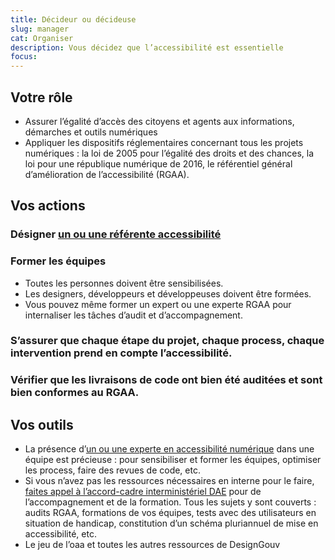 ```yaml
---
title: Décideur ou décideuse
slug: manager
cat: Organiser
description: Vous décidez que l’accessibilité est essentielle
focus:
---
```


## Votre rôle

* Assurer l’égalité d’accès des citoyens et agents aux informations, démarches et outils numériques
* Appliquer les dispositifs réglementaires concernant tous les projets numériques : la loi de 2005 pour l’égalité des droits et des chances, la loi pour une république numérique de 2016, le référentiel général d’amélioration de l’accessibilité (RGAA). 

## Vos actions

### Désigner [un ou une référente accessibilité](../referent/)

### Former les équipes

* Toutes les personnes doivent être sensibilisées.
* Les designers, développeurs et développeuses doivent être formées.
* Vous pouvez même former un expert ou une experte RGAA pour internaliser les tâches d’audit et d’accompagnement.

### S’assurer que chaque étape du projet, chaque process, chaque intervention prend en compte l’accessibilité.

### Vérifier que les livraisons de code ont bien été auditées et sont bien conformes au RGAA.

## Vos outils

* La présence d’[un ou une experte en accessibilité numérique](../expert/) dans une équipe est précieuse : pour sensibiliser et former les équipes, optimiser les process, faire des revues de code, etc.
* Si vous n’avez pas les ressources nécessaires en interne pour le faire, [faites appel à l’accord-cadre interministériel DAE](../../accord-cadre-dae/) pour de l’accompagnement et de la formation. Tous les sujets y sont couverts : audits RGAA, formations de vos équipes, tests avec des utilisateurs en situation de handicap, constitution d’un schéma pluriannuel de mise en accessibilité, etc.
* Le jeu de l’oaa et toutes les autres ressources de DesignGouv